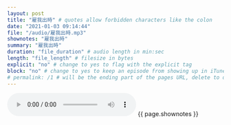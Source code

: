```yaml
---
layout: post
title: "雇我出時" # quotes allow forbidden characters like the colon
date: "2021-01-03 09:14:44"
file: "/audio/雇我出時.mp3"
shownotes: "雇我出時"
summary: "雇我出時"
duration: "file_duration" # audio length in min:sec
length: "file_length" # filesize in bytes
explicit: "no" # change to yes to flag with the explicit tag
block: "no" # change to yes to keep an episode from showing up in iTunes
# permalink: /1 # will be the ending part of the pages URL, delete to default to the title
---
```


<audio controls>
<source src="{{site.url}}{{site.baseurl}}{{ page.file }}" type="audio/x-mp3">
Your browser does not support the audio element.
</audio>
{{ page.shownotes }}
